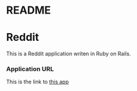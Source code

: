 # README

# Reddit 
This is a Reddit application writen in Ruby on Rails.

### Application URL 
This is the link to [this app](https://rocky-meadow-78210.herokuapp.com/)
